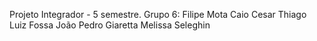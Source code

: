 Projeto Integrador - 5 semestre. Grupo 6:
Filipe Mota
Caio Cesar
Thiago Luiz Fossa
João Pedro Giaretta
Melissa Seleghin
